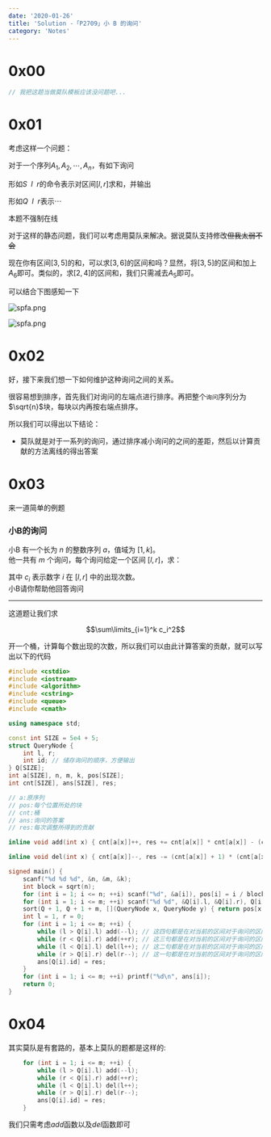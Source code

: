```yaml
---
date: '2020-01-26'
title: 'Solution -「P2709」小 B 的询问'
category: 'Notes'
---
```


# 0x00

```cpp
// 我把这题当做莫队模板应该没问题吧...
```

# 0x01

考虑这样一个问题：

对于一个序列$A_1,A_2,\cdots,A_n$，有如下询问

形如$S\ \ l\ \ r$的命令表示对区间$[l,r]$求和，并输出

形如$Q\ \ l\ \ r$表示$\cdots$

本题不强制在线

对于这样的静态问题，我们可以考虑用莫队来解决。据说莫队支持修改~~但我太弱不会~~

现在你有区间$[3,5]$的和，可以求$[3,6]$的区间和吗？显然，将$[3,5]$的区间和加上$A_6$即可。类似的，求$[2,4]$的区间和，我们只需减去$A_5$即可。

可以结合下图感知一下

![spfa.png](https://i.loli.net/2020/01/05/b63tfzYDl7VwdXC.png)

![spfa.png](https://i.loli.net/2020/01/05/uAa95JElrb7kCxQ.png)

# 0x02

好，接下来我们想一下如何维护这种询问之间的关系。

很容易想到排序，首先我们对询问的左端点进行排序。再把整个`询问`序列分为$\sqrt{n}$块，每块以内再按右端点排序。

所以我们可以得出以下结论：

-	莫队就是对于一系列的询问，通过排序减小询问的之间的差距，然后以计算贡献的方法离线的得出答案

# 0x03

来一道简单的例题

### 小B的询问

小B 有一个长为 $n$ 的整数序列 $a$，值域为 $[1,k]$。  
他一共有 $m$ 个询问，每个询问给定一个区间 $[l,r]$，求：  


其中 $c_i$ 表示数字 $i$ 在 $[l,r]$ 中的出现次数。  
小B请你帮助他回答询问

----

这道题让我们求

$$\sum\limits_{i=1}^k c_i^2$$

开一个桶，计算每个数出现的次数，所以我们可以由此计算答案的贡献，就可以写出以下的代码

```cpp
#include <cstdio>
#include <iostream>
#include <algorithm>
#include <cstring>
#include <queue>
#include <cmath>

using namespace std;

const int SIZE = 5e4 + 5;
struct QueryNode {
	int l, r;
	int id; // 储存询问的顺序，方便输出
} Q[SIZE];
int a[SIZE], n, m, k, pos[SIZE];
int cnt[SIZE], ans[SIZE], res;

// a:原序列
// pos:每个位置所处的块
// cnt:桶
// ans:询问的答案
// res:每次调整所得到的贡献

inline void add(int x) { cnt[a[x]]++, res += cnt[a[x]] * cnt[a[x]] - (cnt[a[x]] - 1) * (cnt[a[x]] - 1); }

inline void del(int x) { cnt[a[x]]--, res -= (cnt[a[x]] + 1) * (cnt[a[x]] + 1) - cnt[a[x]] * cnt[a[x]]; }

signed main() {
	scanf("%d %d %d", &n, &m, &k);
	int block = sqrt(n);
	for (int i = 1; i <= n; ++i) scanf("%d", &a[i]), pos[i] = i / block;
	for (int i = 1; i <= m; ++i) scanf("%d %d", &Q[i].l, &Q[i].r), Q[i].id = i;
	sort(Q + 1, Q + 1 + m, [](QueryNode x, QueryNode y) { return pos[x.l] ^ pos[y.l] ? pos[x.l] < pos[y.l] : x.r < y.r; });
	int l = 1, r = 0;
	for (int i = 1; i <= m; ++i) {
		while (l > Q[i].l) add(--l); // 这四句都是在对当前的区间对于询问的区间进行调整
		while (r < Q[i].r) add(++r); // 这三句都是在对当前的区间对于询问的区间进行调整
		while (l < Q[i].l) del(l++); // 这二句都是在对当前的区间对于询问的区间进行调整
		while (r > Q[i].r) del(r--); // 这一句都是在对当前的区间对于询问的区间进行调整
		ans[Q[i].id] = res;
	}
	for (int i = 1; i <= m; ++i) printf("%d\n", ans[i]);
	return 0;
}
```

# 0x04

其实莫队是有套路的，基本上莫队的题都是这样的:

```cpp
	for (int i = 1; i <= m; ++i) {
		while (l > Q[i].l) add(--l);
		while (r < Q[i].r) add(++r);
		while (l < Q[i].l) del(l++);
		while (r > Q[i].r) del(r--);
		ans[Q[i].id] = res;
	}
```

我们只需考虑$add$函数以及$del$函数即可
